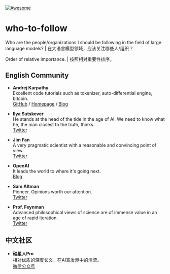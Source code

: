 [![Awesome](https://awesome.re/badge-flat2.svg)](https://awesome.re)

# who-to-follow

Who are the people/organizations I should be following in the field of large language models? | 在大语言模型领域，应该关注哪些人/组织？

Order of relative importance. | 按照相对重要性排序。

## English Community

- **Andrej Karpathy**  
    Excellent code tutorials such as tokenizer, auto-differential engine, bitcoin.  
    [GitHub](https://github.com/karpathy)  /
    [Homepage](https://karpathy.ai)  /
    [Blog](https://karpathy.github.io)

- **Ilya Sutskever**  
    He stands at the head of the tide in the age of AI. We need to know what he, the man closest to the truth, thinks.  
    [Twitter](https://twitter.com/ilyasut)

- **Jim Fan**  
    A very pragmatic scientist with a reasonable and convincing point of view.  
    [Twitter](https://twitter.com/DrJimFan)

- **OpenAI**  
    It leads the world to where it's going next.  
    [Blog](https://openai.com/blog)

- **Sam Altman**  
    Pioneer. Opinions worth our attention.  
    [Twitter](https://twitter.com/sama)

- **Prof. Feynman**  
    Advanced philosophical views of science are of immense value in an age of rapid iteration.  
    [Twitter](https://twitter.com/ProfFeynman)

## 中文社区

- **硅星人Pro**  
    相对优质的深度长文，在AI宣发潮中的清流。  
    [微信公众号](https://mp.weixin.qq.com/mp/profile_ext?action=home&__biz=MzkyNjU2ODM2NQ==&scene=124#wechat_redirect)
